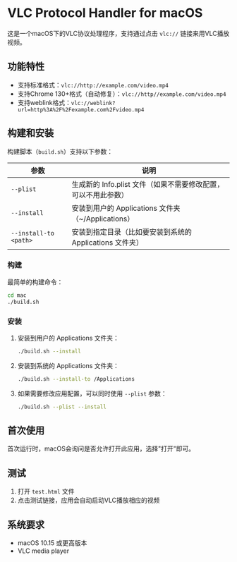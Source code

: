 # VLC Protocol Handler for macOS

这是一个macOS下的VLC协议处理程序，支持通过点击 `vlc://` 链接来用VLC播放视频。

## 功能特性

- 支持标准格式：`vlc://http://example.com/video.mp4`
- 支持Chrome 130+格式（自动修复）：`vlc://http//example.com/video.mp4`
- 支持weblink格式：`vlc://weblink?url=http%3A%2F%2Fexample.com%2Fvideo.mp4`

## 构建和安装

构建脚本（`build.sh`）支持以下参数：

参数 | 说明
--- | ---
`--plist` | 生成新的 Info.plist 文件（如果不需要修改配置，可以不用此参数）
`--install` | 安装到用户的 Applications 文件夹（~/Applications）
`--install-to <path>` | 安装到指定目录（比如要安装到系统的 Applications 文件夹）

### 构建

最简单的构建命令：
```bash
cd mac
./build.sh
```

### 安装

1. 安装到用户的 Applications 文件夹：
   ```bash
   ./build.sh --install
   ```

2. 安装到系统的 Applications 文件夹：
   ```bash
   ./build.sh --install-to /Applications
   ```

3. 如果需要修改应用配置，可以同时使用 `--plist` 参数：
   ```bash
   ./build.sh --plist --install
   ```

## 首次使用

首次运行时，macOS会询问是否允许打开此应用，选择"打开"即可。

## 测试

1. 打开 `test.html` 文件
2. 点击测试链接，应用会自动启动VLC播放相应的视频

## 系统要求

- macOS 10.15 或更高版本
- VLC media player
